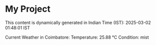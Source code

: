 # My Project

This content is dynamically generated in Indian Time (IST): 2025-03-02 01:48:01 IST


Current Weather in Coimbatore:
Temperature: 25.88 °C
Condition: mist
